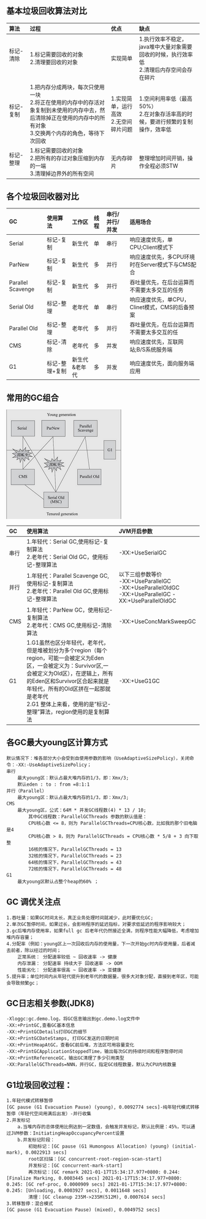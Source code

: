 ## 基本垃圾回收算法对比
| 算法 | 过程 | 优点 |缺点|
| :----| :---- | :---- |:---- |
| 标记-清除&nbsp; &nbsp; &nbsp; | 1.标记需要回收的对象</br>2.清理要回收的对象 | 实现简单 |1.执行效率不稳定，java堆中大量对象需要回收的时候，执行效率低</br>2.清理后内存空间会存在碎片|
| 标记-复制&nbsp; &nbsp; &nbsp;| 1.把内存分成两块，每次只使用一块</br> 2.将正在使用的内存中的存活对象复制到未使用的内存中去，然后清除掉正在使用的内存中的所有对象</br>3.交换两个内存的角色，等待下次回收| 1.实现简单，运行高效</br>2.无空间碎片问题| 1.空间利用率低（最高50%）</br>2.在对象存活率高的时候，要进行频繁的复制操作，效率低 |
| 标记-整理&nbsp; &nbsp; &nbsp;| 1.标记需要回收的对象</br>2.把所有的存过对象压缩到内存的一端</br>3.清理掉边界外的所有空间 | 无内存碎片 | 整理增加时间开销，操作全程必须STW |


## 各个垃圾回收器对比
| GC | 使用算法 | 工作区  | 线程  | 串行/并行/并发  |适用场合|
| :----| :---- | :---- |:---- |:---- |:---- |
| Serial | 标记-复制| 新生代 |单|串行|响应速度优先，单CPU;Client模式下|
| ParNew| 标记-复制|新生代|多|并行|响应速度优先，多CPU环境时在Server模式下与CMS配合|
| Parallel Scavenge| 标记-复制 |新生代|多|并行|吞吐量优先，在后台运算而不需要太多交互的任务|
| Serial Old|标记-整理| 老年代 | 单|串行|响应速度优先，单CPU，Clinet模式，CMS的后备预案|
| Parallel Old|标记-整理| 老年代 | 多|并行|吞吐量优先，在后台运算而不需要太多交互的任|
| CMS |标记-清除| 老年代 | 多|并发|响应速度优先，互联网站;B/S系统服务端|
| G1|标记-整理+复制| 新生代&老年代 | 多|并发|响应速度优先，面向服务端应用|

## 常用的GC组合
![](https://github.com/zhanggang-24/JAVA-01/blob/main/Week_02/2020-01-13/resource/%E5%B8%B8%E7%94%A8GC%E7%BB%84%E5%90%88%E5%9B%BE%E8%A7%A3.png)

| GC | 使用算法 | JVM开启参数 |
| :----| :---- | :---- |
| 串行 | 1.年轻代：Serial GC,使用标记-复制算法</br>2.老年代：Serial Old GC，使用标记-整理算法| -XX:+UseSerialGC |
| 并行| 1.年轻代：Parallel Scavenge GC,使用标记-复制算法</br>2.老年代：Parallel Old GC,使用标记-整理算法|以下三组参数等价</br> -XX:+UseParallelGC</br> -XX:+UseParallelOldGC </br> -XX:+UseParallelGC -XX:+UseParallelOldGC|
| CMS| 1.年轻代：ParNew GC，使用标记-复制算法</br>2.老年代：CMS GC,使用标记-清除算法 | -XX:+UseConcMarkSweepGC |
| G1|1.G1虽然也区分年轻代，老年代，但是堆被划分为多个region（每个region，可能一会被定义为Eden区，一会被定义为：Survivor区,一会被定义为Old区），在逻辑上，所有的Eden区和Survivor区合起来就是年轻代，所有的Old区拼在一起那就是老年代 </br>2.G1 整体上来看，使用的是“标记-整理”算法，region使用的是复制算法 | -XX:+UseG1GC | 


## 各GC最大young区计算方式
	默认情况下：堆各部分大小会受到自使用参数的影响（UseAdaptiveSizePolicy），关闭命令：-XX:-UseAdaptiveSizePolicy；
	串行
		最大young区：默认占最大堆内存的1/3，即：Xmx/3; 
		默认eden : to : from =8:1:1
	并行（Parallel）
		最大young区：默认占最大堆内存的1/3，即：Xmx/3;
	CMS
		最大young区，公式：64M * 并发GC线程数(4) * 13 / 10;
			其中GC线程数：ParallelGCThreads 参数的默认值是：
			CPU核心数 <= 8，则为 ParallelGCThreads=CPU核心数，比如我的那个旧电脑是4
			CPU核心数 > 8，则为 ParallelGCThreads = CPU核心数 * 5/8 + 3 向下取整
			16核的情况下，ParallelGCThreads = 13
			32核的情况下，ParallelGCThreads = 23
			64核的情况下，ParallelGCThreads = 43
			72核的情况下，ParallelGCThreads = 48
	G1
		最大young区默认占整个heap的60% ；

## GC 调优关注点
	1.吞吐量：如果GC时间太长，真正业务处理时间就减少，此时要优化GC;
	2.单次GC暂停时间，如果过长，会影响程序的延迟指标，对要求低延迟的程序影响较大；
	3.gc后堆内存使用率，如果full gc 后老年代仍然接近全满，则程序性能大幅降低，考虑增加堆内存容量；
	4.分配率（例如：young区上一次回收后内存的使用量，下一次开始gc时内存使用量，后者减去前者，除以经过的时间；
		正常系统： 分配速率较低 ~ 回收速率 -> 健康
		内存泄漏： 分配速率 持续大于 回收速率 -> OOM
		性能劣化： 分配速率很高 ~ 回收速率 -> 亚健康
	5.提升率；单位时间内从年轻代提升到老年代的数据量，很多大对象分配，直接到老年区，可能会导致频繁gc；

## GC日志相关参数(JDK8)
	-Xloggc:gc.demo.log，将GC信息输出到gc.demo.log文件中
	-XX:+PrintGC,查看GC基本信息
	-XX:+PrintGCDetails打印GC的细节
	-XX:+PrintGCDateStamps, 打印GC发送的日期时间
	-XX:+PrintHeapAtGC，查看GC前后堆，方法区可用容量变化
	-XX:+PrintGCApplicationStoppedTime，输出每次GC的持续时间和程序暂停时间
	-XX:+PrintReferenceGC，输出GC清理了多少引用类型
	-XX:ParallelGCThreads=NNN，并行GC，指定GC线程数量，默认为CPU内核数量


## G1垃圾回收过程：
	1.年轻代模式转移暂停
	[GC pause (G1 Evacuation Pause) (young), 0.0092774 secs]-纯年轻代模式转移暂停（年轻代空间用满后出发）-并行收集
	2.并发标记
		a.当堆内存的总体使用比例达到一定数值，会触发并发标记，默认比例是：45%，可以通过JVM参数：InitiatingHeapOccupancyPercent设置
		b.并发标记阶段：
			初始标记：[GC pause (G1 Humongous Allocation) (young) (initial-mark), 0.0022913 secs]
			root区扫描：[GC concurrent-root-region-scan-start]
			并发标记：[GC concurrent-mark-start]
			再次标记：[GC remark 2021-01-17T15:34:17.977+0800: 0.244: [Finalize Marking, 0.0003445 secs] 2021-01-17T15:34:17.977+0800: 0.245: [GC ref-proc, 0.0000909 secs] 2021-01-17T15:34:17.977+0800: 0.245: [Unloading, 0.0003927 secs], 0.0011648 secs]
			清理：[GC cleanup 235M->235M(512M), 0.0007614 secs]
	3.转移暂停：混合模式
	[GC pause (G1 Evacuation Pause) (mixed), 0.0049752 secs]
		
		
